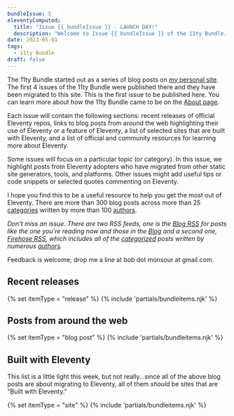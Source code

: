 ```yaml
---
bundleIssue: 5
eleventyComputed:
  title: "Issue {{ bundleIssue }} - LAUNCH DAY!"
  description: "Welcome to Issue {{ bundleIssue }} of the 11ty Bundle. It's LAUNCH DAY! The site includes resources for all things Eleventy. Read on to learn more."
date: 2023-05-01
tags:
  - 11ty Bundle
draft: false
---
```


The 11ty Bundle started out as a series of blog posts on [my personal site](https://www.bobmonsour.com/). The first 4 issues of the 11ty Bundle were published there and they have been migrated to this site. This is the first issue to be published here. You can learn more about how the 11ty Bundle came to be on the [About page](/about/).

Each issue will contain the following sections: recent releases of official Eleventy repos, links to blog posts from around the web highlighting their use of Eleventy or a feature of Eleventy, a list of selected sites that are built with Eleventy, and a list of official and community resources for learning more about Eleventy.

Some issues will focus on a particular topic (or category). In this issue, we highlight posts from Eleventy adopters who have migrated from other static site generators, tools, and platforms. Other issues might add useful tips or code snippets or selected quotes commenting on Eleventy.

I hope you find this to be a useful resource to help you get the most out of Eleventy. There are more than 300 blog posts across more than 25 [categories](/categories/) written by more than 100 [authors](/authors/).

_Don't miss an issue. There are two RSS feeds, one is the [Blog RSS](/feed.xml) for posts like the one you're reading now and those in the [Blog](/blog/) and a second one, [Firehose RSS](/firehosefeed.xml), which includes all of the [categorized](/categories/) posts written by numerous [authors](/authors/)._

Feedback is welcome; drop me a line at bob dot monsour at gmail.com.

## Recent releases

{% set itemType = "release" %}
{% include 'partials/bundleitems.njk' %}

## Posts from around the web

{% set itemType = "blog post" %}
{% include 'partials/bundleitems.njk' %}

## Built with Eleventy

This list is a little light this week, but not really...since all of the above blog posts are about migrating to Eleventy, all of them _should_ be sites that are "Built with Eleventy."

{% set itemType = "site" %}
{% include 'partials/bundleitems.njk' %}

